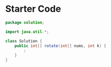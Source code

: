 # Starter Code

```java
package solution;

import java.util.*;

class Solution {
    public int[] rotate(int[] nums, int k) {
        ;
    }
}
```